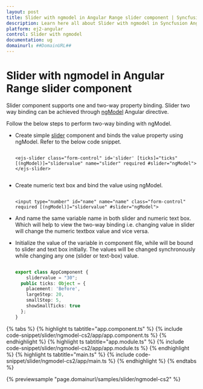 ```yaml
---
layout: post
title: Slider with ngmodel in Angular Range slider component | Syncfusion
description: Learn here all about Slider with ngmodel in Syncfusion Angular Range slider component of Syncfusion Essential JS 2 and more.
platform: ej2-angular
control: Slider with ngmodel 
documentation: ug
domainurl: ##DomainURL##
---
```


# Slider with ngmodel in Angular Range slider component

Slider component supports one and two-way property binding. Slider two way binding can be achieved through [ngModel](https://angular.io/api/forms/NgModel) Angular directive.

Follow the below steps to perform two-way binding with ngModel.

* Create simple [slider](https://ej2.syncfusion.com/angular/documentation/slider/getting-started.html#types) component and binds the value property using ngModel. Refer to the below code snippet.

  ```

  <ejs-slider class="form-control" id='slider' [ticks]="ticks" [(ngModel)]="slidervalue" name="slider" required #slider="ngModel"></ejs-slider>
 
  ```

* Create numeric text box and bind the value using ngModel.

  ```

  <input type="number" id="name" name="name" class="form-control" required [(ngModel)]="slidervalue" #slider="ngModel">

  ```

* And name the same variable name in both slider and numeric text box. Which will help to view the two-way binding i.e. changing value in slider will change the numeric textbox value and vice versa.

* Initialize the value of the variable in component file, while will be bound to slider and text box initially. The values will be changed synchronously while changing any one (slider or text-box) value.

  ```typescript

  export class AppComponent {
      slidervalue = "30";
    public ticks: Object = {
      placement: 'Before',
      largeStep: 20,
      smallStep: 5,
      showSmallTicks: true
    };
  }

  ```

{% tabs %}
{% highlight ts tabtitle="app.component.ts" %}
{% include code-snippet/slider/ngmodel-cs2/app/app.component.ts %}
{% endhighlight %}
{% highlight ts tabtitle="app.module.ts" %}
{% include code-snippet/slider/ngmodel-cs2/app/app.module.ts %}
{% endhighlight %}
{% highlight ts tabtitle="main.ts" %}
{% include code-snippet/slider/ngmodel-cs2/app/main.ts %}
{% endhighlight %}
{% endtabs %}
  
{% previewsample "page.domainurl/samples/slider/ngmodel-cs2" %}
